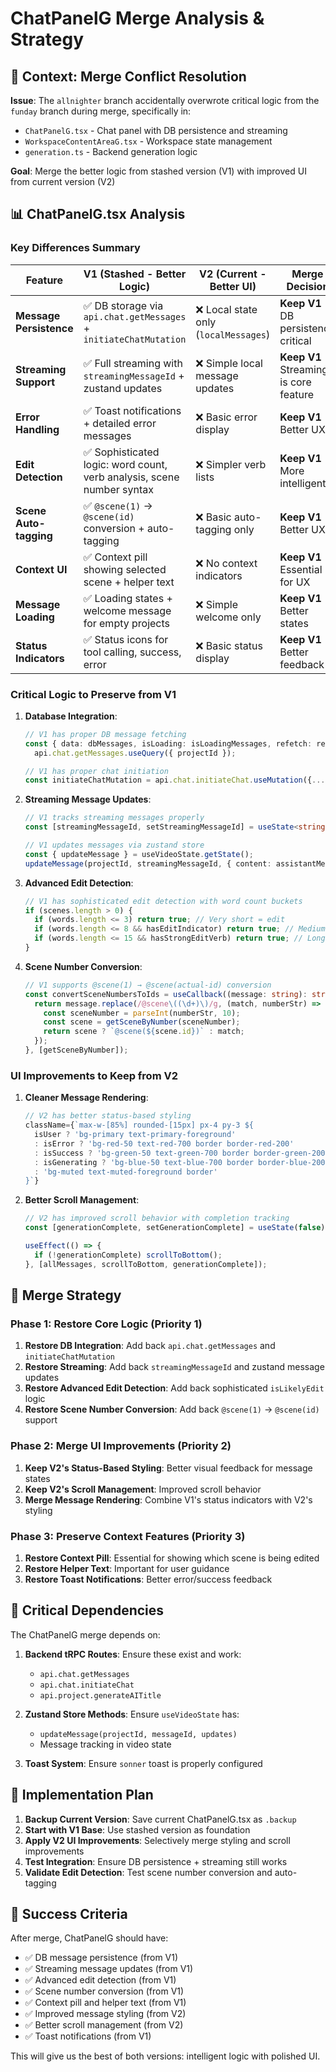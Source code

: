 # ChatPanelG Merge Analysis & Strategy

## 🔄 Context: Merge Conflict Resolution

**Issue**: The `allnighter` branch accidentally overwrote critical logic from the `funday` branch during merge, specifically in:
- `ChatPanelG.tsx` - Chat panel with DB persistence and streaming
- `WorkspaceContentAreaG.tsx` - Workspace state management
- `generation.ts` - Backend generation logic

**Goal**: Merge the better logic from stashed version (V1) with improved UI from current version (V2)

## 📊 ChatPanelG.tsx Analysis

### Key Differences Summary

| Feature | V1 (Stashed - Better Logic) | V2 (Current - Better UI) | Merge Decision |
|---------|------------------------------|---------------------------|----------------|
| **Message Persistence** | ✅ DB storage via `api.chat.getMessages` + `initiateChatMutation` | ❌ Local state only (`localMessages`) | **Keep V1** - DB persistence critical |
| **Streaming Support** | ✅ Full streaming with `streamingMessageId` + zustand updates | ❌ Simple local message updates | **Keep V1** - Streaming is core feature |
| **Error Handling** | ✅ Toast notifications + detailed error messages | ❌ Basic error display | **Keep V1** - Better UX |
| **Edit Detection** | ✅ Sophisticated logic: word count, verb analysis, scene number syntax | ❌ Simpler verb lists | **Keep V1** - More intelligent |
| **Scene Auto-tagging** | ✅ `@scene(1)` → `@scene(id)` conversion + auto-tagging | ❌ Basic auto-tagging only | **Keep V1** - Better UX |
| **Context UI** | ✅ Context pill showing selected scene + helper text | ❌ No context indicators | **Keep V1** - Essential for UX |
| **Message Loading** | ✅ Loading states + welcome message for empty projects | ❌ Simple welcome only | **Keep V1** - Better states |
| **Status Indicators** | ✅ Status icons for tool calling, success, error | ❌ Basic status display | **Keep V1** - Better feedback |

### Critical Logic to Preserve from V1

1. **Database Integration**:
   ```typescript
   // V1 has proper DB message fetching
   const { data: dbMessages, isLoading: isLoadingMessages, refetch: refetchMessages } = 
     api.chat.getMessages.useQuery({ projectId });
   
   // V1 has proper chat initiation
   const initiateChatMutation = api.chat.initiateChat.useMutation({...});
   ```

2. **Streaming Message Updates**:
   ```typescript
   // V1 tracks streaming messages properly
   const [streamingMessageId, setStreamingMessageId] = useState<string | null>(null);
   
   // V1 updates messages via zustand store
   const { updateMessage } = useVideoState.getState();
   updateMessage(projectId, streamingMessageId, { content: assistantMessage, status: 'success' });
   ```

3. **Advanced Edit Detection**:
   ```typescript
   // V1 has sophisticated edit detection with word count buckets
   if (scenes.length > 0) {
     if (words.length <= 3) return true; // Very short = edit
     if (words.length <= 8 && hasEditIndicator) return true; // Medium + indicator = edit
     if (words.length <= 15 && hasStrongEditVerb) return true; // Long + strong verb = edit
   }
   ```

4. **Scene Number Conversion**:
   ```typescript
   // V1 supports @scene(1) → @scene(actual-id) conversion
   const convertSceneNumbersToIds = useCallback((message: string): string => {
     return message.replace(/@scene\((\d+)\)/g, (match, numberStr) => {
       const sceneNumber = parseInt(numberStr, 10);
       const scene = getSceneByNumber(sceneNumber);
       return scene ? `@scene(${scene.id})` : match;
     });
   }, [getSceneByNumber]);
   ```

### UI Improvements to Keep from V2

1. **Cleaner Message Rendering**:
   ```typescript
   // V2 has better status-based styling
   className={`max-w-[85%] rounded-[15px] px-4 py-3 ${
     isUser ? 'bg-primary text-primary-foreground'
     : isError ? 'bg-red-50 text-red-700 border border-red-200'
     : isSuccess ? 'bg-green-50 text-green-700 border border-green-200'
     : isGenerating ? 'bg-blue-50 text-blue-700 border border-blue-200'
     : 'bg-muted text-muted-foreground border'
   }`}
   ```

2. **Better Scroll Management**:
   ```typescript
   // V2 has improved scroll behavior with completion tracking
   const [generationComplete, setGenerationComplete] = useState(false);
   
   useEffect(() => {
     if (!generationComplete) scrollToBottom();
   }, [allMessages, scrollToBottom, generationComplete]);
   ```

## 🔧 Merge Strategy

### Phase 1: Restore Core Logic (Priority 1)
1. **Restore DB Integration**: Add back `api.chat.getMessages` and `initiateChatMutation`
2. **Restore Streaming**: Add back `streamingMessageId` and zustand message updates
3. **Restore Advanced Edit Detection**: Add back sophisticated `isLikelyEdit` logic
4. **Restore Scene Number Conversion**: Add back `@scene(1)` → `@scene(id)` support

### Phase 2: Merge UI Improvements (Priority 2)
1. **Keep V2's Status-Based Styling**: Better visual feedback for message states
2. **Keep V2's Scroll Management**: Improved scroll behavior
3. **Merge Message Rendering**: Combine V1's status indicators with V2's styling

### Phase 3: Preserve Context Features (Priority 3)
1. **Restore Context Pill**: Essential for showing which scene is being edited
2. **Restore Helper Text**: Important for user guidance
3. **Restore Toast Notifications**: Better error/success feedback

## 🚨 Critical Dependencies

The ChatPanelG merge depends on:

1. **Backend tRPC Routes**: Ensure these exist and work:
   - `api.chat.getMessages`
   - `api.chat.initiateChat`
   - `api.project.generateAITitle`

2. **Zustand Store Methods**: Ensure `useVideoState` has:
   - `updateMessage(projectId, messageId, updates)`
   - Message tracking in video state

3. **Toast System**: Ensure `sonner` toast is properly configured

## 📝 Implementation Plan

1. **Backup Current Version**: Save current ChatPanelG.tsx as `.backup`
2. **Start with V1 Base**: Use stashed version as foundation
3. **Apply V2 UI Improvements**: Selectively merge styling and scroll improvements
4. **Test Integration**: Ensure DB persistence + streaming still works
5. **Validate Edit Detection**: Test scene number conversion and auto-tagging

## 🎯 Success Criteria

After merge, ChatPanelG should have:
- ✅ DB message persistence (from V1)
- ✅ Streaming message updates (from V1)
- ✅ Advanced edit detection (from V1)
- ✅ Scene number conversion (from V1)
- ✅ Context pill and helper text (from V1)
- ✅ Improved message styling (from V2)
- ✅ Better scroll management (from V2)
- ✅ Toast notifications (from V1)

This will give us the best of both versions: intelligent logic with polished UI. 